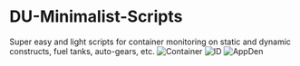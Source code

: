 # DU-Minimalist-Scripts
Super easy and light scripts for container monitoring on static and dynamic constructs, fuel tanks, auto-gears, etc.
![Container](https://github.com/user-attachments/assets/7d8699de-c868-4dc6-9f55-7447763f5436)
![ID](https://github.com/user-attachments/assets/9a7057ad-1152-4e4a-a474-f78b5a4a44b9)
![AppDen](https://github.com/user-attachments/assets/8ee2d1ed-53bc-4e39-8959-7fbdd237b20f)
